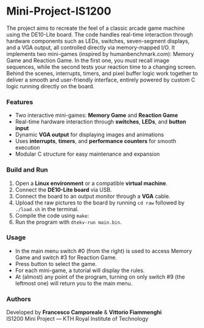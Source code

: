 # Mini-Project-IS1200

The project aims to recreate the feel of a classic arcade game machine using the DE10-Lite board. The code handles real-time interaction through hardware components such as LEDs, switches, seven-segment displays, and a VGA output, all controlled directly via memory-mapped I/O. It implements two mini-games (inspired by humanbenchmark.com): Memory Game and Reaction Game. In the first one, you must recall image sequences, while the second tests your reaction time to a changing screen. Behind the scenes, interrupts, timers, and pixel buffer logic work together to deliver a smooth and user-friendly interface, entirely powered by custom C logic running directly on the board.

### Features
- Two interactive mini-games: **Memory Game** and **Reaction Game**
- Real-time hardware interaction through **switches**, **LEDs**, and **button input**
- Dynamic **VGA output** for displaying images and animations
- Uses **interrupts**, **timers**, and **performance counters** for smooth execution
- Modular C structure for easy maintenance and expansion

### Build and Run
1. Open a **Linux environment** or a compatible **virtual machine**.  
2. Connect the **DE10-Lite board** via USB.  
3. Connect the board to an output monitor through a **VGA** cable.
4. Upload the raw pictures to the board by running `cd raw` followed by `./load.sh` in the terminal.
5. Compile the code using `make`:
6. Run the program with `dtekv-run main.bin`.

### Usage 
- In the main menu switch #0 (from the right) is used to access Memory Game and switch #3 for Reaction Game.
- Press button to select the game.
- For each mini-game, a tutorial will display the rules.
- At (almost) any point of the program, turning on only switch #9 (the leftmost one) will return you to the main menu.

### Authors
Developed by **Francesco Camporeale** & **Vittorio Fiammenghi**  
IS1200 Mini Project — KTH Royal Institute of Technology


